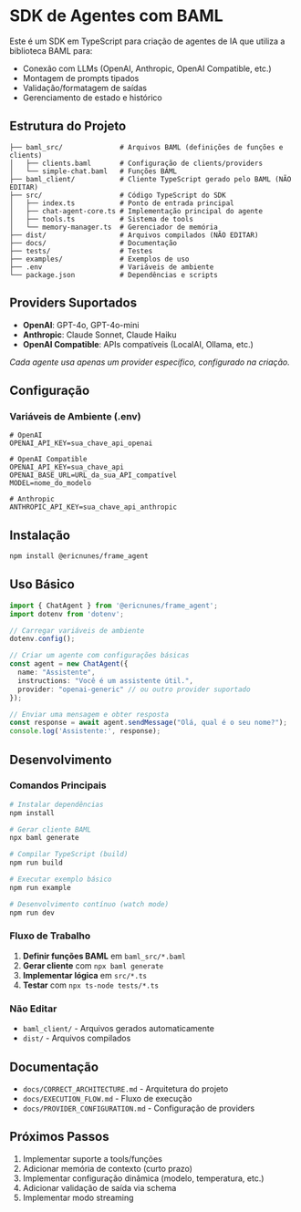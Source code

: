 # SDK de Agentes com BAML

Este é um SDK em TypeScript para criação de agentes de IA que utiliza a biblioteca BAML para:
- Conexão com LLMs (OpenAI, Anthropic, OpenAI Compatible, etc.)
- Montagem de prompts tipados
- Validação/formatagem de saídas
- Gerenciamento de estado e histórico

## Estrutura do Projeto

```
├── baml_src/              # Arquivos BAML (definições de funções e clients)
│   ├── clients.baml       # Configuração de clients/providers
│   └── simple-chat.baml   # Funções BAML
├── baml_client/           # Cliente TypeScript gerado pelo BAML (NÃO EDITAR)
├── src/                   # Código TypeScript do SDK
│   ├── index.ts           # Ponto de entrada principal
│   ├── chat-agent-core.ts # Implementação principal do agente
│   ├── tools.ts           # Sistema de tools
│   └── memory-manager.ts  # Gerenciador de memória
├── dist/                  # Arquivos compilados (NÃO EDITAR)
├── docs/                  # Documentação
├── tests/                 # Testes
├── examples/              # Exemplos de uso
├── .env                   # Variáveis de ambiente
└── package.json           # Dependências e scripts
```

## Providers Suportados

- **OpenAI**: GPT-4o, GPT-4o-mini
- **Anthropic**: Claude Sonnet, Claude Haiku
- **OpenAI Compatible**: APIs compatíveis (LocalAI, Ollama, etc.)

*Cada agente usa apenas um provider específico, configurado na criação.*

## Configuração

### Variáveis de Ambiente (.env)
```env
# OpenAI
OPENAI_API_KEY=sua_chave_api_openai

# OpenAI Compatible
OPENAI_API_KEY=sua_chave_api
OPENAI_BASE_URL=URL_da_sua_API_compatível
MODEL=nome_do_modelo

# Anthropic
ANTHROPIC_API_KEY=sua_chave_api_anthropic
```

## Instalação

```bash
npm install @ericnunes/frame_agent
```

## Uso Básico

```typescript
import { ChatAgent } from '@ericnunes/frame_agent';
import dotenv from 'dotenv';

// Carregar variáveis de ambiente
dotenv.config();

// Criar um agente com configurações básicas
const agent = new ChatAgent({
  name: "Assistente",
  instructions: "Você é um assistente útil.",
  provider: "openai-generic" // ou outro provider suportado
});

// Enviar uma mensagem e obter resposta
const response = await agent.sendMessage("Olá, qual é o seu nome?");
console.log('Assistente:', response);
```

## Desenvolvimento

### Comandos Principais
```bash
# Instalar dependências
npm install

# Gerar cliente BAML
npx baml generate

# Compilar TypeScript (build)
npm run build

# Executar exemplo básico
npm run example

# Desenvolvimento contínuo (watch mode)
npm run dev
```

### Fluxo de Trabalho
1. **Definir funções BAML** em `baml_src/*.baml`
2. **Gerar cliente** com `npx baml generate`
3. **Implementar lógica** em `src/*.ts`
4. **Testar** com `npx ts-node tests/*.ts`

### Não Editar
- `baml_client/` - Arquivos gerados automaticamente
- `dist/` - Arquivos compilados

## Documentação

- `docs/CORRECT_ARCHITECTURE.md` - Arquitetura do projeto
- `docs/EXECUTION_FLOW.md` - Fluxo de execução
- `docs/PROVIDER_CONFIGURATION.md` - Configuração de providers

## Próximos Passos

1. Implementar suporte a tools/funções
2. Adicionar memória de contexto (curto prazo)
3. Implementar configuração dinâmica (modelo, temperatura, etc.)
4. Adicionar validação de saída via schema
5. Implementar modo streaming
